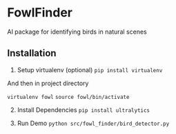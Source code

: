 # FowlFinder
AI package for identifying birds in natural scenes

## Installation
1. Setup virtualenv (optional)
`pip install virtualenv`

And then in project directory

`virtualenv fowl`
`source fowl/bin/activate`

2. Install Dependencies
`pip install ultralytics`

3. Run Demo
`python src/fowl_finder/bird_detector.py`

